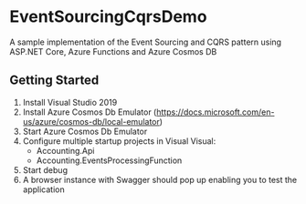 # EventSourcingCqrsDemo
A sample implementation of the Event Sourcing and CQRS pattern using ASP.NET Core, Azure Functions and Azure Cosmos DB

## Getting Started

1. Install Visual Studio 2019
2. Install Azure Cosmos Db Emulator (https://docs.microsoft.com/en-us/azure/cosmos-db/local-emulator)
3. Start Azure Cosmos Db Emulator
4. Configure multiple startup projects in Visual Visual:
   - Accounting.Api
   - Accounting.EventsProcessingFunction
5. Start debug
6. A browser instance with Swagger should pop up enabling you to test the application

